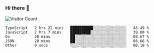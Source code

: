 ### Hi there 👋

![Visitor Count](https://profile-counter.glitch.me/andepzai/count.svg)

<!--START_SECTION:waka-->
```text
TypeScript   2 hrs 22 mins   ██████████░░░░░░░░░░░░░░░   43.49 % 
JavaScript   2 hrs 7 mins    █████████░░░░░░░░░░░░░░░░   39.00 % 
Go           28 mins         ██░░░░░░░░░░░░░░░░░░░░░░░   08.67 % 
JSON         28 mins         ██░░░░░░░░░░░░░░░░░░░░░░░   08.66 % 
Other        0 secs          ░░░░░░░░░░░░░░░░░░░░░░░░░   00.18 %
```
<!--END_SECTION:waka-->